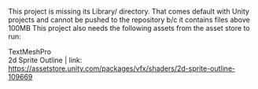 This project is missing its Library/ directory. That comes default with Unity projects and cannot be pushed to the repository b/c it contains files above 100MB
This project also needs the following assets from the asset store to run:

TextMeshPro  
2d Sprite Outline | link: https://assetstore.unity.com/packages/vfx/shaders/2d-sprite-outline-109669  
